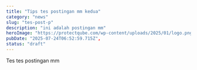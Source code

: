 ```yaml
---
title: "Tips tes postingan mm kedua"
category: "news"
slug: "tes-post-p"
description: "ini adalah postingan mm"
heroImage: "https://protectqube.com/wp-content/uploads/2025/01/logo.png"
pubDate: "2025-07-24T06:52:59.715Z",
status: "draft"
---
```


Tes tes postingan mm